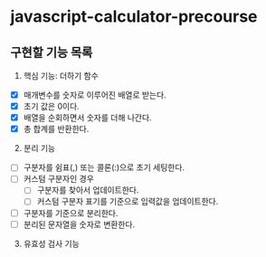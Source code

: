 # javascript-calculator-precourse

## 구현할 기능 목록

1. 핵심 기능: 더하기 함수

- [x] 매개변수를 숫자로 이루어진 배열로 받는다.
- [x] 초기 값은 0이다.
- [x] 배열을 순회하면서 숫자를 더해 나간다.
- [x] 총 합계를 반환한다.

2. 분리 기능

- [ ] 구분자를 쉼표(,) 또는 콜론(:)으로 초기 세팅한다.
- [ ] 커스텀 구분자인 경우
  - [ ] 구분자를 찾아서 업데이트한다.
  - [ ] 커스텀 구분자 표기를 기준으로 입력값을 업데이트한다.
- [ ] 구분자를 기준으로 분리한다.
- [ ] 분리된 문자열을 숫자로 변환한다.

3. 유효성 검사 기능
